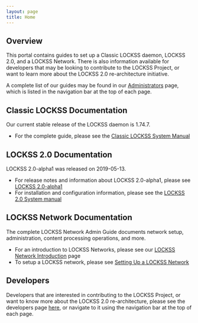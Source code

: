 ```yaml
---
layout: page
title: Home
---
```


## Overview

This portal contains guides to set up a Classic LOCKSS daemon, LOCKSS 2.0, and a LOCKSS Network. There is also information available for developers that may be looking to contribute to the LOCKSS Project, or want to learn more about the LOCKSS 2.0 re-architecture initiative.

A complete list of our guides may be found in our [Administrators](administrators/) page, which is listed in the navigation bar at the top of each page.

## Classic LOCKSS Documentation

Our current stable release of the LOCKSS daemon is 1.74.7.

*   For the complete guide, please see the [Classic LOCKSS System Manual](administrators/classic-lockss/)

## LOCKSS 2.0 Documentation

LOCKSS 2.0-alpha1 was released on 2019-05-13.

*   For release notes and information about LOCKSS 2.0-alpha1, please see [LOCKSS 2.0-alpha1](administrators/releases/2.0-alpha1)
*   For installation and configuration information, please see the [LOCKSS 2.0 System manual](administrators/manual/)

## LOCKSS Network Documentation

The complete LOCKSS Network Admin Guide documents network setup, administration, content processing operations, and more.

*   For an introduction to LOCKSS Networks, please see our [LOCKSS Network Introduction](administrators/admin/introduction) page
*   To setup a LOCKSS network, please see [Setting Up a LOCKSS Network](administrators/admin/setting-up/)

## Developers

Developers that are interested in contributing to the LOCKSS Project, or want to know more about the LOCKSS 2.0 re-architecture, please see the developers page [here](developers/), or navigate to it using the navigation bar at the top of each page.
